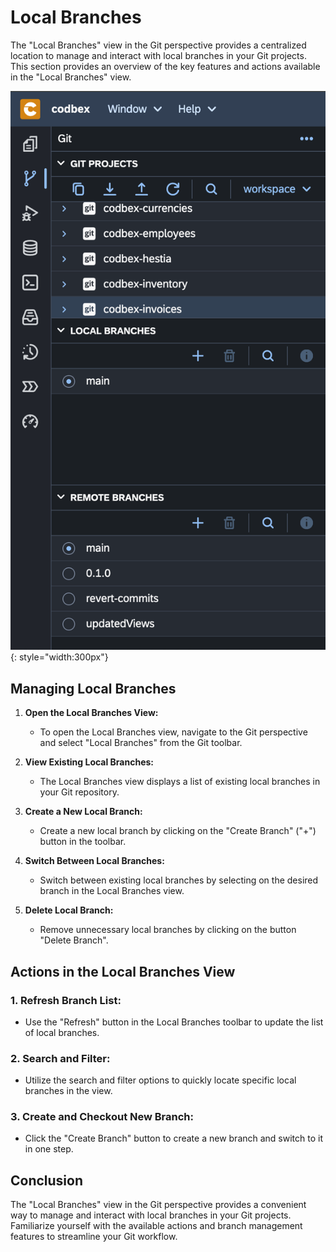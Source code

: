 # Local Branches

The "Local Branches" view in the Git perspective provides a centralized location to manage and interact with local branches in your Git projects. This section provides an overview of the key features and actions available in the "Local Branches" view.

![Branches](../../images/tooling/git/git-branches.png){: style="width:300px"}

## Managing Local Branches

1. **Open the Local Branches View:**
   - To open the Local Branches view, navigate to the Git perspective and select "Local Branches" from the Git toolbar.

2. **View Existing Local Branches:**
   - The Local Branches view displays a list of existing local branches in your Git repository.

3. **Create a New Local Branch:**
   - Create a new local branch by clicking on the "Create Branch" ("+") button in the toolbar.

4. **Switch Between Local Branches:**
   - Switch between existing local branches by selecting on the desired branch in the Local Branches view.

5. **Delete Local Branch:**
   - Remove unnecessary local branches by clicking on the button "Delete Branch".

## Actions in the Local Branches View

### 1. **Refresh Branch List:**
   - Use the "Refresh" button in the Local Branches toolbar to update the list of local branches.

### 2. **Search and Filter:**
   - Utilize the search and filter options to quickly locate specific local branches in the view.

### 3. **Create and Checkout New Branch:**
   - Click the "Create Branch" button to create a new branch and switch to it in one step.

## Conclusion

The "Local Branches" view in the Git perspective provides a convenient way to manage and interact with local branches in your Git projects. Familiarize yourself with the available actions and branch management features to streamline your Git workflow.
